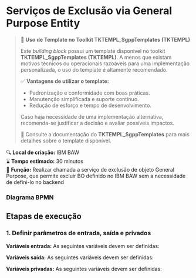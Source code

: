 ﻿# Serviços de Exclusão via General Purpose Entity

> 📢 **Uso de Template no Toolkit TKTEMPL_SgppTemplates (TKTEMPL)**
> 
> Este *building block* possui um template disponível no toolkit **TKTEMPL_SgppTemplates (TKTEMPL)**. A menos que existam motivos técnicos ou operacionais razoáveis para uma implementação personalizada, o uso do template é altamente recomendado.
> 
> ✅ **Vantagens de utilizar o template:**
> - Padronização e conformidade com boas práticas.
> - Manutenção simplificada e suporte contínuo.
> - Redução de esforço e tempo de desenvolvimento.
> 
> Caso haja necessidade de uma implementação alternativa, recomenda-se justificar a decisão e avaliar possíveis impactos.
> 
> 🔗 Consulte a documentação do **TKTEMPL_SgppTemplates** para mais detalhes sobre o template disponível.
 
🔍️ **Local de criação:** IBM BAW  
⌛️ **Tempo estimado:** 30 minutos  
🔧 **Função:** Realizar chamada a serviço de exclusão de objeto General Purpose, que permite excluir BO definido no IBM BAW sem a necessidade de defini-lo no backend  

### Diagrama BPMN

## Etapas de execução

### 1. Definir parâmetros de entrada, saída e privados

**Variáveis entrada:** As seguintes variáveis devem ser definidas:

**Variáveis saída:** As seguintes variáveis devem ser definidas:

**Variáveis privadas:** As seguintes variáveis devem ser definidas:
